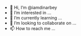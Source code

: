 - 👋 Hi, I’m @iamdinarbey
- 👀 I’m interested in ...
- 🌱 I’m currently learning ...
- 💞️ I’m looking to collaborate on ...
- 📫 How to reach me ...

<!---
iamdinarbey/iamdinarbey is a ✨ special ✨ repository because its `README.md` (this file) appears on your GitHub profile.
You can click the Preview link to take a look at your changes.
--->
